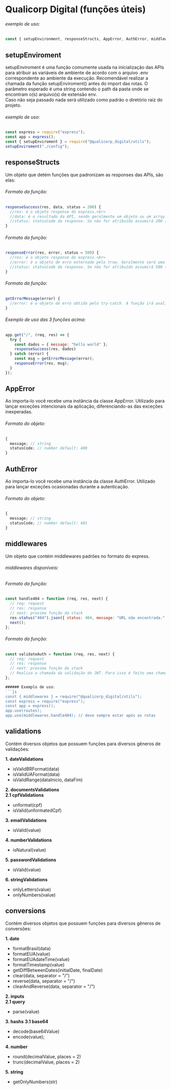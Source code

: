 # Qualicorp Digital (funções úteis)

###### exemplo de uso:
```js
const { setupEnvironment, responseStructs, AppError, AuthError, middlewares, validations, conversions } = require("@qualicorp_digital/utils");
```
## setupEnviroment
setupEnviroment é uma função comumente usada na inicialização das APIs para atribuir as variáveis de ambiente de acordo com o arquivo .env correspondente ao ambiente da execução.
Recomendável realizar a chamada da função setupEnviroment() antes do import das rotas.
O parâmetro esperado é uma string contendo o path da pasta onde se encontram o(s) arquivo(s) de extensão env. <br>
Caso não seja passado nada será utilizado como padrão o diretório raiz do projeto.

###### exemplo de uso:
```js
const express = require("express");
const app = express();
const { setupEnviroment } = require("@qualicorp_digital/utils");
setupEnviroment("./config");
```

## responseStructs
Um objeto que detém funções que padronizam as responses das APIs, são elas:

###### Formato da função:
```js
responseSuccess(res, data, status = 200) {
  //res: é o objeto response do express.<br>
  //data: é o resultado da API, sendo geralmente um objeto ou um array.<br>
  //status: statusCode da response. Se não for atribuído assumirá 200 (sucesso).<br>
}
```

###### Formato da função:
```js
responseError(res, error, status = 500) {
  //res: é o objeto response do express.<br>
  //error: é o objeto de erro externado pelo trow. Geralmente será uma string com o erro ou um objeto //contendo a propriedade message.<br>
  //status: statusCode da response. Se não for atribuído assumirá 500 (erro interno).<br>
}
```

###### Formato da função:
```js
getErrorMessage(error) {
  //error: é o objeto de erro obtido pelo try-catch. A função irá avaliar o objeto e retornará a mensagem da melhor forma para o client requisitante.
}
```

###### Exemplo de uso das 3 funções acima:
```js
app.get("/", (req, res) => {
  try {
    const dados = { message: "hello world" };
    responseSuccess(res, dados)
  } catch (error) {
    const msg = getErrorMessage(error);
    responseError(res, msg);
  }  
});
```

## AppError
Ao importa-lo você recebe uma instância da classe AppError. Utilizado para lançar exceções intencionais da aplicação, diferenciando-as das exceções inexperadas.

###### Formato do objeto:
```js
{
  message; // string
  statusCode; // number default: 400
}
```

## AuthError
Ao importa-lo você recebe uma instância da classe AuthError. Utilizado para lançar exceções ocasionadas durante a autenticação.

###### Formato do objeto:
```js
{
  message; // string
  statusCode; // number default: 401
}
```

## middlewares
Um objeto que contém middlewares padrões no formato do express.

###### middlewares disponíveis:

###### Formato da função:
```js
const handle404 = function (req, res, next) {
  // req: request
  // res: response
  // next: proxima função da stack
  res.status("404").json({ status: 404, message: "URL não encontrada." });
  next();
};
```

###### Formato da função:
```js
const validateAuth = function (req, res, next) {
  // req: request
  // res: response
  // next: proxima função da stack
  // Realiza a chamada da validação do JWT. Para isso é feito uma chamada http na API de acesso.
};

###### Exemplo de uso:
```js
const { middlewares } = require("@qualicorp_digital/utils");
const express = require("express");
const app = express();
app.use(routes);
app.use(middlewares.handle404); // deve sempre estar após as rotas
```

## validations
Contém diversos objetos que possuem funções para diversos gêneros de validações:<br>

**1. dateValidations**
- isValidBRFormat(data) 
- isValidUAFormat(data) 
- isValidRange(dataInicio, dataFim)

**2. documentsValidations**<br>
**2.1 cpfValidations**
- unformat(cpf)
- isValid(unformatedCpf)

**3. emailValidations**
- isValid(value)

**4. numberValidations**
- isNatural(value)

**5. passwordValidations**
- isValid(value)

**6. stringValidations**
- onlyLetters(value)
- onlyNumbers(value)

## conversions
Contém diversos objetos que possuem funções para diversos gêneros de conversões:<br>

**1. date**
- formatBrasil(data)
- formatEUA(value)
- formatEUAdateTime(value)
- formatTimestamp(value)
- getDiffBetweenDates(initialDate, finalDate)
- clear(data, separator = "/")
- reverse(data, separator = "/")
- clearAndReverse(data, separator = "/")

**2. inputs**<br>
**2.1 query**
- parse(value)

**3. hashs**
**3.1 base64**
- decode(base64Value)
- encode(value);

**4. number**
- round(decimalValue, places = 2)
- trunc(decimalValue, places = 2)

**5. string**
- getOnlyNumbers(str)
